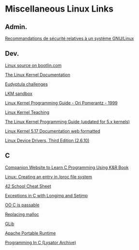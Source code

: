 # Miscellaneous Linux Links

## Admin.

<a href=https://www.ssi.gouv.fr/guide/recommandations-de-securite-relatives-a-un-systeme-gnulinux/>Recommandations de sécurité relatives à un système GNU/Linux</a>

## Dev.
<a href=https://elixir.bootlin.com/linux/latest/source>Linux source on bootlin.com</a>

<a href=https://www.kernel.org/doc/html/latest>The Linux Kernel Documentation</a>

<a href=https://github.com/agelastic/eudyptula>Eudyptula challenges</a>

<a href=https://github.com/tpiekarski/lkm-sandbox>LKM sandbox</a>

<a href=https://irix7.com/techpubs/860-0239-001.pdf>Linux Kernel Programming Guide - Ori Pomerantz - 1999</a>

<a href=https://linux-kernel-labs.github.io/refs/heads/master/index.html>Linux Kernel Teaching</a>

<a href=https://github.com/sysprog21/lkmpg>The Linux Kernel Programming Guide (updated for 5.x kernels) </a>

<a href=https://mjmwired.net/kernel/Documentation/00-INDEX>Linux Kernel 5.17 Documentation web formatted</a>

<a href=https://lwn.net/Kernel/LDD3/>Linux Device Drivers, Third Edition (2.6.10) </a>

## C

<a href=https://www.learntosolveit.com/>Companion Website to Learn C Programming Using K&R Book</a>

<a href=https://pointer-overloading.blogspot.com/2013/09/linux-creating-entry-in-proc-file.html>Linux: Creating an entry in /proc file system </a>

<a href=https://github.com/chqrlie/42_CheatSheet>42 School Cheat Sheet</a>

<a href=http://groups.di.unipi.it/~nids/docs/longjump_try_trow_catch.html>Exceptions in C with Longjmp and Setjmp</a>

<a href=https://yosefk.com/blog/oo-c-is-passable.html>OO C is passable</a>

<a href=https://www.gnu.org/software/libc/manual/html_node/Replacing-malloc.html> Replacing malloc

<a href=https://docs.gtk.org/glib/>GLib</a>

<a href=https://apr.apache.org/>Apache Portable Runtime</a>

<a href=https://www.lysator.liu.se/c/>Programming In C (Lysator Archive)</a>

